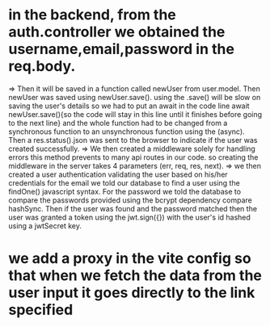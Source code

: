 # in the backend, from the auth.controller we obtained the username,email,password in the req.body.
=> Then it will be saved in a function called newUser from user.model. Then newUser was saved using newUser.save().
using the .save() will be slow on saving the user's details so we had to put an await in the code line await newUser.save(){so the code will stay in this line until it finishes before going to the next line} and the whole function had to be changed from a synchronous function to an unsynchronous function using the (async).
Then a res.status().json was sent to the browser to indicate if the user was created successfully.
=> We then created a middleware solely for handling errors this method prevents to many api routes in our code. so creating the middleware in the server takes 4 parameters (err, req, res, next).
=> we then created a user authentication validating the user based on his/her credentials for the email we told our database to find a user using the findOne() javascript syntax. For the password we told the database to compare the passwords provided using the bcrypt dependency compare hashSync. Then if the user was found and the password matched then the user was granted a token using the jwt.sign({}) with the user's id hashed using a jwtSecret key. 
#  we add a proxy in the vite config so that when we fetch the data from the user input it goes directly to the link specified
<!-- we changed the formData to a string -->